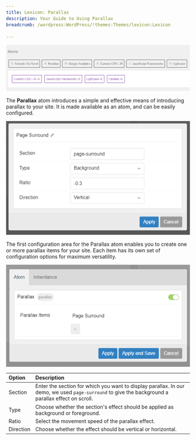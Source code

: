 ```yaml
---
title: Lexicon: Parallax
description: Your Guide to Using Parallax
breadcrumb: /wordpress:WordPress/!themes:Themes/lexicon:Lexicon

---
```


![](assets/parallax_1.png)

The **Parallax** atom introduces a simple and effective means of introducing parallax to your site. It is made available as an atom, and can be easily configured. 

![](assets/parallax_2.png)

The first configuration area for the Parallax atom enables you to create one or more parallax items for your site. Each item has its own set of configuration options for maximum versatility.

![](assets/parallax_3.png)

| Option    | Description                                                                                                                                        |
| :-----    | :-----                                                                                                                                             |
| Section   | Enter the section for which you want to display parallax. In our demo, we used `page-surround` to give the background a parallax effect on scroll. |
| Type      | Choose whether the section's effect should be applied as background or foreground.                                                                 |
| Ratio     | Select the movement speed of the parallax effect.                                                                                                  |
| Direction | Choose whether the effect should be vertical or horizontal.                                                                                        |
